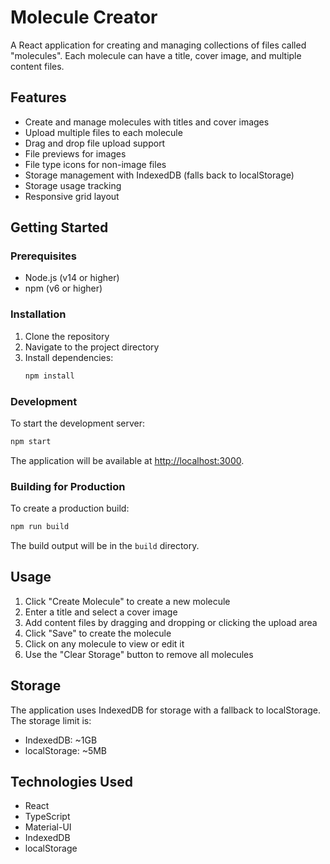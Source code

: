 # Molecule Creator

A React application for creating and managing collections of files called "molecules". Each molecule can have a title, cover image, and multiple content files.

## Features

- Create and manage molecules with titles and cover images
- Upload multiple files to each molecule
- Drag and drop file upload support
- File previews for images
- File type icons for non-image files
- Storage management with IndexedDB (falls back to localStorage)
- Storage usage tracking
- Responsive grid layout

## Getting Started

### Prerequisites

- Node.js (v14 or higher)
- npm (v6 or higher)

### Installation

1. Clone the repository
2. Navigate to the project directory
3. Install dependencies:
   ```bash
   npm install
   ```

### Development

To start the development server:

```bash
npm start
```

The application will be available at [http://localhost:3000](http://localhost:3000).

### Building for Production

To create a production build:

```bash
npm run build
```

The build output will be in the `build` directory.

## Usage

1. Click "Create Molecule" to create a new molecule
2. Enter a title and select a cover image
3. Add content files by dragging and dropping or clicking the upload area
4. Click "Save" to create the molecule
5. Click on any molecule to view or edit it
6. Use the "Clear Storage" button to remove all molecules

## Storage

The application uses IndexedDB for storage with a fallback to localStorage. The storage limit is:
- IndexedDB: ~1GB
- localStorage: ~5MB

## Technologies Used

- React
- TypeScript
- Material-UI
- IndexedDB
- localStorage
